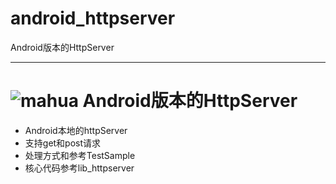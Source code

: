 # android_httpserver
Android版本的HttpServer

----
# ![mahua](http://code.google.com/p/afinal/logo?cct=1351516535) Android版本的HttpServer
* Android本地的httpServer
* 支持get和post请求
* 处理方式和参考TestSample
* 核心代码参考lib_httpserver



